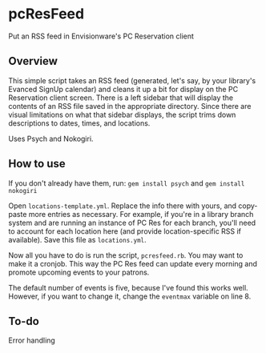 # pcResFeed
Put an RSS feed in Envisionware's PC Reservation client

## Overview
This simple script takes an RSS feed (generated, let's say, by your library's Evanced SignUp calendar) and cleans it up a bit for display on the PC Reservation client screen. There is a left sidebar that will display the contents of an RSS file saved in the appropriate directory. Since there are visual limitations on what that sidebar displays, the script trims down descriptions to dates, times, and locations.

Uses Psych and Nokogiri.

## How to use
If you don't already have them, run: `gem install psych` and `gem install nokogiri`

Open `locations-template.yml`. Replace the info there with yours, and copy-paste more entries as necessary. For example, if you're in a library branch system and are running an instance of PC Res for each branch, you'll need to account for each location here (and provide location-specific RSS if available). Save this file as `locations.yml`.

Now all you have to do is run the script, `pcresfeed.rb`. You may want to make it a cronjob. This way the PC Res feed can update every morning and promote upcoming events to your patrons.

The default number of events is five, because I've found this works well. However, if you want to change it, change the `eventmax` variable on line 8.

## To-do
Error handling
